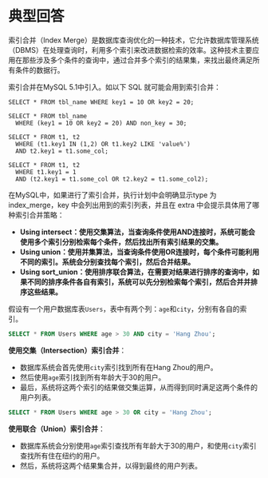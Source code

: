 # 典型回答

索引合并（Index Merge）是数据库查询优化的一种技术，它允许数据库管理系统（DBMS）在处理查询时，利用多个索引来改进数据检索的效率。这种技术主要应用在那些涉及多个条件的查询中，通过合并多个索引的结果集，来找出最终满足所有条件的数据行。

索引合并在MySQL 5.1中引入。如以下 SQL 就可能会用到索引合并：

```
SELECT * FROM tbl_name WHERE key1 = 10 OR key2 = 20;

SELECT * FROM tbl_name
  WHERE (key1 = 10 OR key2 = 20) AND non_key = 30;

SELECT * FROM t1, t2
  WHERE (t1.key1 IN (1,2) OR t1.key2 LIKE 'value%')
  AND t2.key1 = t1.some_col;

SELECT * FROM t1, t2
  WHERE t1.key1 = 1
  AND (t2.key1 = t1.some_col OR t2.key2 = t1.some_col2);
```

在MySQL中，如果进行了索引合并，执行计划中会明确显示type 为index_merge，key 中会列出用到的索引列表，并且在 extra 中会提示具体用了哪种索引合并策略：

- **Using intersect：使用交集算法，当查询条件使用AND连接时，系统可能会使用多个索引分别检索每个条件，然后找出所有索引结果的交集。**
- **Using union：使用并集算法，当查询条件使用OR连接时，每个条件可能利用不同的索引。系统会分别查找每个索引，然后合并结果。**
- **Using sort_union：使用排序联合算法，在需要对结果进行排序的查询中，如果不同的排序条件各自有索引，系统可以先分别检索每个索引，然后合并并排序这些结果。**

假设有一个用户数据库表`Users`，表中有两个列：`age`和`city`，分别有各自的索引。

```sql
SELECT * FROM Users WHERE age > 30 AND city = 'Hang Zhou';
```

**使用交集（Intersection）索引合并**： 

   - 数据库系统会首先使用`city`索引找到所有在Hang Zhou的用户。
   - 然后使用`age`索引找到所有年龄大于30的用户。
   - 最后，系统将这两个索引的结果做交集运算，从而得到同时满足这两个条件的用户列表。


```sql
SELECT * FROM Users WHERE age > 30 OR city = 'Hang Zhou';
```

**使用联合（Union）索引合并**： 

   - 数据库系统会分别使用`age`索引查找所有年龄大于30的用户，和使用`city`索引查找所有住在纽约的用户。
   - 然后，系统将这两个结果集合并，以得到最终的用户列表。



